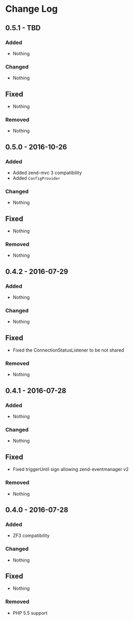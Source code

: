 # Change Log

## 0.5.1 - TBD
### Added
- Nothing

### Changed
- Nothing

## Fixed
- Nothing

### Removed
- Nothing

## 0.5.0 - 2016-10-26
### Added
- Added zend-mvc 3 compatibility
- Added `ConfigProvider`

### Changed
- Nothing

## Fixed
- Nothing

### Removed
- Nothing


## 0.4.2 - 2016-07-29
### Added
- Nothing

### Changed
- Nothing

## Fixed
- Fixed the ConnectionStatusListener to be not shared

### Removed
- Nothing


## 0.4.1 - 2016-07-28
### Added
- Nothing

### Changed
- Nothing

## Fixed
- Fixed triggerUntil sign allowing zend-eventmanager v2

### Removed
- Nothing


## 0.4.0 - 2016-07-28
### Added
- ZF3 compatibility

### Changed
- Nothing

## Fixed
- Nothing

### Removed
- PHP 5.5 support